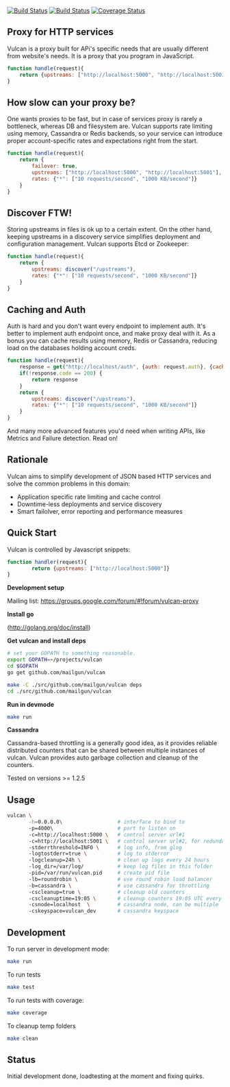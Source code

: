 [![Build Status](https://travis-ci.org/mailgun/vulcan.png)](https://travis-ci.org/mailgun/vulcan)
[![Build Status](https://drone.io/github.com/mailgun/vulcan/status.png)](https://drone.io/github.com/mailgun/vulcan/latest)
[![Coverage Status](https://coveralls.io/repos/mailgun/vulcan/badge.png?branch=sasha%2Fjs)](https://coveralls.io/r/mailgun/vulcan?branch=sasha%2Fjs)

Proxy for HTTP services
-----------------------

Vulcan is a proxy built for APi's specific needs that are usually different from website's needs. It is a proxy that you program in JavaScript.

```javascript
function handle(request){
    return {upstreams: ["http://localhost:5000", "http://localhost:5001"]}
}
```

How slow can your proxy be?
---------------------------
One wants proxies to be fast, but in case of services proxy is rarely a bottleneck, whereas DB and filesystem are.
Vulcan supports rate limiting using memory, Cassandra or Redis backends, so your service can introduce proper account-specific rates and expectations right from the start.

```javascript
function handle(request){
    return {
        failover: true,
        upstreams: ["http://localhost:5000", "http://localhost:5001"],
        rates: {"*": ["10 requests/second", "1000 KB/second"]}
    }
}
```

Discover FTW!
-------------

Storing upstreams in files is ok up to a certain extent. On the other hand, keeping upstreams in a discovery service simplifies deployment and configuration management. Vulcan supports Etcd or Zookeeper:

```javascript
function handle(request){
    return {
        upstreams: discover("/upstreams"),
        rates: {"*": ["10 requests/second", "1000 KB/second"]}
    }
}
```

Caching and Auth
-----------------

Auth is hard and you don't want every endpoint to implement auth. It's better to implement auth endpoint once, and make proxy deal with it. As a bonus you can cache results using memory, Redis or Cassandra, reducing load on the databases holding account creds.

```javascript
function handle(request){
    response = get("http://localhost/auth", {auth: request.auth}, {cache: true, seconds: 20})
    if(!response.code == 200) {
        return response
    }
    return {
        upstreams: discover("/upstreams"),
        rates: {"*": ["10 requests/second", "1000 KB/second"]}
    }
}
```

And many more advanced features you'd need when writing APIs, like Metrics and Failure detection. Read on!

Rationale
---------
Vulcan aims to simplify development of JSON based HTTP services and solve the common problems in this domain:

* Application specific rate limiting and cache control
* Downtime-less deployments and service discovery
* Smart failolver, error reporting and performance measures 

Quick Start
-----------

Vulcan is controlled by Javascript snippets:

```javascript
function handler(request){
        return {upstreams: ["http://localhost:5000"]}
}
```






__Development setup__

Mailing list: https://groups.google.com/forum/#!forum/vulcan-proxy

__Install go__

(http://golang.org/doc/install)

__Get vulcan and install deps__
 
```bash
# set your GOPATH to something reasonable.
export GOPATH=~/projects/vulcan
cd $GOPATH
go get github.com/mailgun/vulcan

make -C ./src/github.com/mailgun/vulcan deps
cd ./src/github.com/mailgun/vulcan
```

__Run in devmode__
 
```bash 
make run
```

__Cassandra__

Cassandra-based throttling is a generally good idea, as it provides reliable distributed
counters that can be shared between multiple instances of vulcan. Vulcan provides auto garbage collection
and cleanup of the counters.

Tested on versions >= 1.2.5

Usage
-------

```bash
vulcan \
       -h=0.0.0.0\                  # interface to bind to
       -p=4000\                     # port to listen on
       -c=http://localhost:5000 \   # control server url#1
       -c=http://localhost:5001 \   # control server url#2, for redundancy
       -stderrthreshold=INFO \      # log info, from glog
       -logtostderr=true \          # log to stderror
       -logcleanup=24h \            # clean up logs every 24 hours
       -log_dir=/var/log/           # keep log files in this folder
       -pid=/var/run/vulcan.pid     # create pid file
       -lb=roundrobin \             # use round robin load balancer
       -b=cassandra \               # use cassandra for throttling
       -cscleanup=true \            # cleanup old counters
       -cscleanuptime=19:05 \       # cleanup counters 19:05 UTC every day
       -csnode=localhost  \         # cassandra node, can be multiple
       -cskeyspace=vulcan_dev       # cassandra keyspace
```

Development
-----------
To run server in development mode:

```bash
make run
```

To run tests

```bash
make test
```

To run tests with coverage:

```bash
make coverage
```

To cleanup temp folders

```bash
make clean
```

Status
------
Initial development done, loadtesting at the moment and fixing quirks. 
